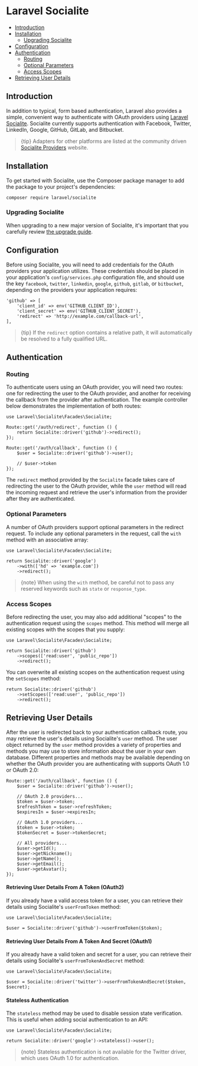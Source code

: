 # Laravel Socialite

- [Introduction](#introduction)
- [Installation](#installation)
    - [Upgrading Socialite](#upgrading-socialite)
- [Configuration](#configuration)
- [Authentication](#authentication)
    - [Routing](#routing)
    - [Optional Parameters](#optional-parameters)
    - [Access Scopes](#access-scopes)
- [Retrieving User Details](#retrieving-user-details)

<a name="introduction"></a>
## Introduction

In addition to typical, form based authentication, Laravel also provides a simple, convenient way to authenticate with OAuth providers using [Laravel Socialite](https://github.com/laravel/socialite). Socialite currently supports authentication with Facebook, Twitter, LinkedIn, Google, GitHub, GitLab, and Bitbucket.

> {tip} Adapters for other platforms are listed at the community driven [Socialite Providers](https://socialiteproviders.com/) website.

<a name="installation"></a>
## Installation

To get started with Socialite, use the Composer package manager to add the package to your project's dependencies:

    composer require laravel/socialite

<a name="upgrading-socialite"></a>
### Upgrading Socialite

When upgrading to a new major version of Socialite, it's important that you carefully review [the upgrade guide](https://github.com/laravel/socialite/blob/master/UPGRADE.md).

<a name="configuration"></a>
## Configuration

Before using Socialite, you will need to add credentials for the OAuth providers your application utilizes. These credentials should be placed in your application's `config/services.php` configuration file, and should use the key `facebook`, `twitter`, `linkedin`, `google`, `github`, `gitlab`, or `bitbucket`, depending on the providers your application requires:

    'github' => [
        'client_id' => env('GITHUB_CLIENT_ID'),
        'client_secret' => env('GITHUB_CLIENT_SECRET'),
        'redirect' => 'http://example.com/callback-url',
    ],

> {tip} If the `redirect` option contains a relative path, it will automatically be resolved to a fully qualified URL.

<a name="authentication"></a>
## Authentication

<a name="routing"></a>
### Routing

To authenticate users using an OAuth provider, you will need two routes: one for redirecting the user to the OAuth provider, and another for receiving the callback from the provider after authentication. The example controller below demonstrates the implementation of both routes:

    use Laravel\Socialite\Facades\Socialite;

    Route::get('/auth/redirect', function () {
        return Socialite::driver('github')->redirect();
    });

    Route::get('/auth/callback', function () {
        $user = Socialite::driver('github')->user();

        // $user->token
    });

The `redirect` method provided by the `Socialite` facade takes care of redirecting the user to the OAuth provider, while the `user` method will read the incoming request and retrieve the user's information from the provider after they are authenticated.

<a name="optional-parameters"></a>
### Optional Parameters

A number of OAuth providers support optional parameters in the redirect request. To include any optional parameters in the request, call the `with` method with an associative array:

    use Laravel\Socialite\Facades\Socialite;

    return Socialite::driver('google')
        ->with(['hd' => 'example.com'])
        ->redirect();

> {note} When using the `with` method, be careful not to pass any reserved keywords such as `state` or `response_type`.

<a name="access-scopes"></a>
### Access Scopes

Before redirecting the user, you may also add additional "scopes" to the authentication request using the `scopes` method. This method will merge all existing scopes with the scopes that you supply:

    use Laravel\Socialite\Facades\Socialite;

    return Socialite::driver('github')
        ->scopes(['read:user', 'public_repo'])
        ->redirect();

You can overwrite all existing scopes on the authentication request using the `setScopes` method:

    return Socialite::driver('github')
        ->setScopes(['read:user', 'public_repo'])
        ->redirect();

<a name="retrieving-user-details"></a>
## Retrieving User Details

After the user is redirected back to your authentication callback route, you may retrieve the user's details using Socialite's `user` method. The user object returned by the `user` method provides a variety of properties and methods you may use to store information about the user in your own database. Different properties and methods may be available depending on whether the OAuth provider you are authenticating with supports OAuth 1.0 or OAuth 2.0:

    Route::get('/auth/callback', function () {
        $user = Socialite::driver('github')->user();

        // OAuth 2.0 providers...
        $token = $user->token;
        $refreshToken = $user->refreshToken;
        $expiresIn = $user->expiresIn;

        // OAuth 1.0 providers...
        $token = $user->token;
        $tokenSecret = $user->tokenSecret;

        // All providers...
        $user->getId();
        $user->getNickname();
        $user->getName();
        $user->getEmail();
        $user->getAvatar();
    });

<a name="retrieving-user-details-from-a-token-oauth2"></a>
#### Retrieving User Details From A Token (OAuth2)

If you already have a valid access token for a user, you can retrieve their details using Socialite's `userFromToken` method:

    use Laravel\Socialite\Facades\Socialite;

    $user = Socialite::driver('github')->userFromToken($token);

<a name="retrieving-user-details-from-a-token-and-secret-oauth1"></a>
#### Retrieving User Details From A Token And Secret (OAuth1)

If you already have a valid token and secret for a user, you can retrieve their details using Socialite's `userFromTokenAndSecret` method:

    use Laravel\Socialite\Facades\Socialite;

    $user = Socialite::driver('twitter')->userFromTokenAndSecret($token, $secret);

<a name="stateless-authentication"></a>
#### Stateless Authentication

The `stateless` method may be used to disable session state verification. This is useful when adding social authentication to an API:

    use Laravel\Socialite\Facades\Socialite;

    return Socialite::driver('google')->stateless()->user();

> {note} Stateless authentication is not available for the Twitter driver, which uses OAuth 1.0 for authentication.
